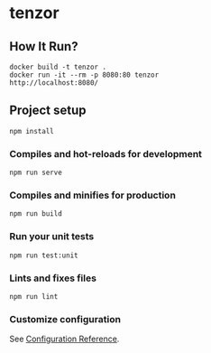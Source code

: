 # tenzor

## How It Run?
```
docker build -t tenzor .
docker run -it --rm -p 8080:80 tenzor
http://localhost:8080/
```

## Project setup
```
npm install
```

### Compiles and hot-reloads for development
```
npm run serve
```

### Compiles and minifies for production
```
npm run build
```

### Run your unit tests
```
npm run test:unit
```

### Lints and fixes files
```
npm run lint
```

### Customize configuration
See [Configuration Reference](https://cli.vuejs.org/config/).